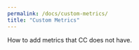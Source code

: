 ```yaml
---
permalink: /docs/custom-metrics/
title: "Custom Metrics"
---
```


How to add metrics that CC does not have.
